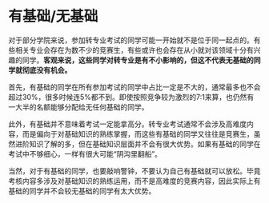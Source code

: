 # 有基础/无基础

对于部分学院来说，参加转专业考试的同学可能一开始就不是位于同一起点的。有些相关专业会存在为数不少的竞赛生，有些或许也会存在从小就对该领域十分有兴趣的同学。**客观来说，这些同学对转专业是有不小影响的，但这不代表无基础的同学就彻底没有机会。**

首先，有基础的同学在所有参加考试的同学中占比一定是不大的，通常最多也不会超过30%，很多时候连5%都不到。即使按照竞争较为激烈的7:1来算，也仍然有一大半的名额能够分配给无任何基础的同学。

此外，有基础并不意味着考试一定能拿高分。转专业考试通常不会涉及高难度内容，而是偏向于对基础知识的熟练掌握，而这些有基础的同学又往往是竞赛生，虽然进阶知识了解的多，但在基础知识层面并不会有很大优势。如果有基础的同学在考试中不够细心，一样有很大可能“阴沟里翻船”。

当然，对于有基础的同学，也要敲响警钟，不要认为自己有基础就可以放松。毕竟考核内容多涉及对基础知识的熟练运用，而不是高难度的竞赛内容，因此实际上有基础的同学并不会较无基础的同学有太大优势。